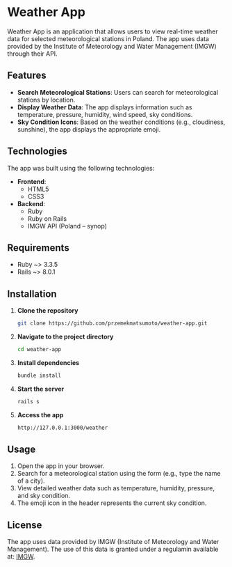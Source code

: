# Weather App

Weather App is an application that allows users to view real-time weather data for selected meteorological stations in Poland. The app uses data provided by the Institute of Meteorology and Water Management (IMGW) through their API.

## Features

- **Search Meteorological Stations**: Users can search for meteorological stations by location.
- **Display Weather Data**: The app displays information such as temperature, pressure, humidity, wind speed, sky conditions.
- **Sky Condition Icons**: Based on the weather conditions (e.g., cloudiness, sunshine), the app displays the appropriate emoji.

## Technologies

The app was built using the following technologies:
- **Frontend**:
  - HTML5
  - CSS3
- **Backend**:
  - Ruby
  - Ruby on Rails
  - IMGW API (Poland – synop)

## Requirements

- Ruby ~> 3.3.5
- Rails ~> 8.0.1

## Installation

1. **Clone the repository**

   ```bash
   git clone https://github.com/przemekmatsumoto/weather-app.git

2. **Navigate to the project directory**

    ```bash
    cd weather-app

3. **Install dependencies**

    ```bash
    bundle install

4. **Start the server**

    ```bash
    rails s

5. **Access the app**

    ```bash
    http://127.0.0.1:3000/weather
    
## Usage

1. Open the app in your browser.
2. Search for a meteorological station using the form (e.g., type the name of a city).
3. View detailed weather data such as temperature, humidity, pressure, and sky condition.
4. The emoji icon in the header represents the current sky condition.

## License

The app uses data provided by IMGW (Institute of Meteorology and Water Management). The use of this data is granted under a regulamin available at: [IMGW](https://danepubliczne.imgw.pl/docs/regulamin_udostepniania_danych.pdf).